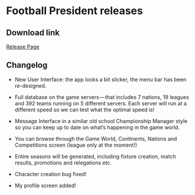 # Football President releases

## Download link

[Release Page](https://github.com/FootballPresident/FootballPresidentReleases/releases)

## Changelog
- New User Interface: the app looks a bit slicker, the menu bar has been re-designed.
- Full database on the game servers — that includes 7 nations, 19 leagues and 392 teams running on 5 different servers. Each server will run at a different speed so we can test what the optimal speed is!

- Message Interface in a similar old school Championship Manager style so you can keep up to date on what’s happening in the game world.
- You can browse through the Game World, Continents, Nations and Competitions screen (league only at the moment!)
- Entire seasons will be generated, including fixture creation, match results, promotions and relegations etc.
- Character creation bug fixed!
- My profile screen added!
